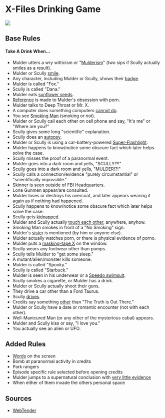 # X-Files Drinking Game

![](https://media1.giphy.com/media/3o85xBa0pnoEMZ2los/200.gif)

## Base Rules

#### Take A Drink When...

- Mulder utters a wry witticism or "[Mulderism](http://40.media.tumblr.com/d6bf619f2a2e86a7ed5e0a09a0877056/tumblr_n0cu2cp5b61trelvio1_500.png)" (two sips if Scully actually smiles as a result).
- Mulder or Scully [smile](http://3.bp.blogspot.com/-Cxop2z4jar0/T0U_u_QhR_I/AAAAAAAAAAc/f3zngtPd5tM/s640/shadow+scully+creepy+smile+bad+hair.PNG).
- Any character, including Mulder or Scully, shows their [badge](http://gillianandersonfan.com/gallery/albums/television/1993-2002%20-%20The%20X-Files/Screencaps/Season%203/S03E15%20-%20Piper%20Maru/KMP-DVD0947.jpg).
- Mulder is called "Fox."
- Scully is called "Dana."
- Mulder eats [sunflower seeds](http://x-files.rainknight.net/wp-content/uploads/2015/07/01x17_miracleman_sunflowerseeds.jpg).
- [Reference](http://i58.photobucket.com/albums/g246/sey115/whatevertape_zpsa4312bcb.gif) is made to Mulder's obsession with porn.
- Mulder talks to Deep Throat or Mr. X.
- A computer does something computers [cannot do](https://media.giphy.com/media/l41lGHHHEJyUULOlq/giphy.gif).
- You see [Smoking Man](http://www.syti.net/Images/XFiles4.jpg) (smoking or not).
- Mulder or Scully call each other on cell phone and say, "It's me" or "Where are you?"
- Scully gives some long "scientific" explanation.
- Scully does an [autopsy](http://40.media.tumblr.com/26e9366437ccbabb3285caff6084c340/tumblr_nbx65yvNGY1rdqfuco1_1280.png).
- Mulder or Scully is using a car-battery-powered [Super-Flashlight](https://media0.giphy.com/media/xTiTnr7eFZdkm5zV4I/200.gif).
- Mulder happens to know/notice some obscure fact which later helps solve the case.
- Scully misses the proof of a paranormal event.
- Mulder goes into a dark room and yells, "SCULLY!?!"
- Scully goes into a dark room and yells, "MULDER!?!"
- Scully calls a connection/evidence "purely circumstantial" or "scientifically impossible."
- Skinner is seen outside of FBI Headquarters.
- Lone Gunmen appear/are consulted.
- Mulder loses or destroys his overcoat, and later appears wearing it again as if nothing had happened.
- Scully happens to know/notice some obscure fact which later helps solve the case.
- Scully gets [kidnapped](https://media1.giphy.com/media/3o85xGvmQJ1QYfPgmk/200.gif).
- Mulder and Scully actually [touch each other](https://media4.giphy.com/media/3oEduONNY6WEsP1jRS/200.gif), anywhere, anyhow.
- Smoking Man smokes in front of a "No Smoking" sign.
- Mulder's [sister](https://media4.giphy.com/media/l41lXVaQs9gPOiDQs/200.gif) is mentioned (by him or anyone else).
- Mulder actually watches porn, or there is physical evidence of porno.
- Mulder puts a [masking-tape X](https://manicgeekydreamgirl.files.wordpress.com/2015/01/2632262.jpg) on the window.
- Scully wears any footwear other than pumps.
- Scully tells Mulder to "get some sleep."
- A mutant/alien/monster kills someone.
- Mulder is called "Spooky."
- Scully is called "Starbuck."
- Mulder is seen in his underwear or a [Speedo swimsuit](http://www.orgonebox.org/allegoric/wp-content/gallery/duchovny_david/xfiles-000/xfiles_000_(14).jpg).
- Scully smokes a cigarette, or Mulder has a drink.
- Mulder or Scully actually shoot their guns.
- They drive a car other than a Ford Taurus.
- Scully [drives](http://gillianandersonfan.com/gallery/albums/television/1993-2002%20-%20The%20X-Files/Screencaps/Season%203/S03E15%20-%20Piper%20Maru/KMP-DVD0947.jpg).
- Credits say something [other](https://s-media-cache-ak0.pinimg.com/236x/3c/eb/4f/3ceb4f783aee6084bb6b0803ca6a4337.jpg) than "The Truth is Out There."
- Mulder or Scully have a date or romantic encounter (not with each other).
- Well-Manicured Man (or any other of the mysterious cabal) appears.
- Mulder and Scully kiss or say, "I love you."
- You actually see an alien or UFO.

## Added Rules

- [Words](http://www.pingeek.com/tv/xfiles/ice1.jpg) on the screen
- Bomb at paranormal activity in credits
- Park rangers
- Episode specific rule selected before opening credits
- Mulder jumps to a supernatural conclusion with [very little evidence](https://49.media.tumblr.com/ac491edf38dba454e7b8f1d382d1902a/tumblr_nsrsowvnYH1r1huy0o1_500.gif)
- When either of them invade the others personal space

## Sources
- [WebTender](http://www.webtender.com/handbook/games/x-files.game)
